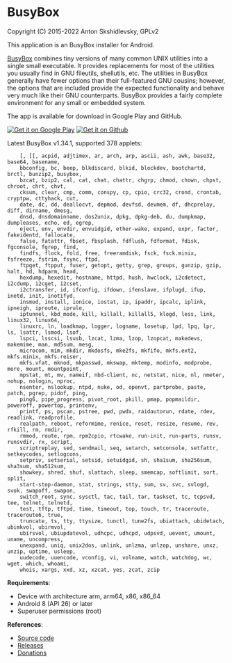 # BusyBox

Copyright (C) 2015-2022 Anton Skshidlevsky, GPLv2

This application is an BusyBox installer for Android.

[BusyBox](http://busybox.net) combines tiny versions of many common UNIX utilities into a single small executable. It provides replacements for most of the utilities you usually find in GNU fileutils, shellutils, etc. The utilities in BusyBox generally have fewer options than their full-featured GNU cousins; however, the options that are included provide the expected functionality and behave very much like their GNU counterparts. BusyBox provides a fairly complete environment for any small or embedded system.

The app is available for download in Google Play and GitHub.

<a href="https://play.google.com/store/apps/details?id=ru.meefik.busybox"><img src="https://gist.githubusercontent.com/meefik/54a54afa7cc1dc600bdb855cb7895a4a/raw/ad617c006a1ac28d067c9a87cec60199ca8fef7c/get-it-on-google-play.png" alt="Get it on Google Play"></a>
<a href="https://github.com/meefik/busybox/releases/latest"><img src="https://gist.githubusercontent.com/meefik/54a54afa7cc1dc600bdb855cb7895a4a/raw/ad617c006a1ac28d067c9a87cec60199ca8fef7c/get-apk-from-github.png" alt="Get it on Github"></a>

Latest BusyBox v1.34.1, supported 378 applets:

        [, [[, acpid, adjtimex, ar, arch, arp, ascii, ash, awk, base32, base64, basename,
        bbconfig, bc, beep, blkdiscard, blkid, blockdev, bootchartd, brctl, bunzip2, busybox,
        bzcat, bzip2, cal, cat, chat, chattr, chgrp, chmod, chown, chpst, chroot, chrt, chvt,
        cksum, clear, cmp, comm, conspy, cp, cpio, crc32, crond, crontab, cryptpw, cttyhack, cut,
        date, dc, dd, deallocvt, depmod, devfsd, devmem, df, dhcprelay, diff, dirname, dmesg,
        dnsd, dnsdomainname, dos2unix, dpkg, dpkg-deb, du, dumpkmap, dumpleases, echo, ed, egrep,
        eject, env, envdir, envuidgid, ether-wake, expand, expr, factor, fakeidentd, fallocate,
        false, fatattr, fbset, fbsplash, fdflush, fdformat, fdisk, fgconsole, fgrep, find,
        findfs, flock, fold, free, freeramdisk, fsck, fsck.minix, fsfreeze, fstrim, fsync, ftpd,
        ftpget, ftpput, fuser, getopt, getty, grep, groups, gunzip, gzip, halt, hd, hdparm, head,
        hexdump, hexedit, hostname, httpd, hush, hwclock, i2cdetect, i2cdump, i2cget, i2cset,
        i2ctransfer, id, ifconfig, ifdown, ifenslave, ifplugd, ifup, inetd, init, inotifyd,
        insmod, install, ionice, iostat, ip, ipaddr, ipcalc, iplink, ipneigh, iproute, iprule,
        iptunnel, kbd_mode, kill, killall, killall5, klogd, less, link, linux32, linux64,
        linuxrc, ln, loadkmap, logger, logname, losetup, lpd, lpq, lpr, ls, lsattr, lsmod, lsof,
        lspci, lsscsi, lsusb, lzcat, lzma, lzop, lzopcat, makedevs, makemime, man, md5sum, mesg,
        microcom, mim, mkdir, mkdosfs, mke2fs, mkfifo, mkfs.ext2, mkfs.minix, mkfs.reiser,
        mkfs.vfat, mknod, mkpasswd, mkswap, mktemp, modinfo, modprobe, more, mount, mountpoint,
        mpstat, mt, mv, nameif, nbd-client, nc, netstat, nice, nl, nmeter, nohup, nologin, nproc,
        nsenter, nslookup, ntpd, nuke, od, openvt, partprobe, paste, patch, pgrep, pidof, ping,
        ping6, pipe_progress, pivot_root, pkill, pmap, popmaildir, poweroff, powertop, printenv,
        printf, ps, pscan, pstree, pwd, pwdx, raidautorun, rdate, rdev, readlink, readprofile,
        realpath, reboot, reformime, renice, reset, resize, resume, rev, rfkill, rm, rmdir,
        rmmod, route, rpm, rpm2cpio, rtcwake, run-init, run-parts, runsv, runsvdir, rx, script,
        scriptreplay, sed, sendmail, seq, setarch, setconsole, setfattr, setkeycodes, setlogcons,
        setpriv, setserial, setsid, setuidgid, sh, sha1sum, sha256sum, sha3sum, sha512sum,
        showkey, shred, shuf, slattach, sleep, smemcap, softlimit, sort, split,
        start-stop-daemon, stat, strings, stty, sum, sv, svc, svlogd, svok, swapoff, swapon,
        switch_root, sync, sysctl, tac, tail, tar, taskset, tc, tcpsvd, tee, telnet, telnetd,
        test, tftp, tftpd, time, timeout, top, touch, tr, traceroute, traceroute6, true,
        truncate, ts, tty, ttysize, tunctl, tune2fs, ubiattach, ubidetach, ubimkvol, ubirmvol,
        ubirsvol, ubiupdatevol, udhcpc, udhcpd, udpsvd, uevent, umount, uname, uncompress,
        unexpand, uniq, unix2dos, unlink, unlzma, unlzop, unshare, unxz, unzip, uptime, usleep,
        uudecode, uuencode, vconfig, vi, volname, watch, watchdog, wc, wget, which, whoami,
        whois, xargs, xxd, xz, xzcat, yes, zcat, zcip

**Requirements**:

* Device with architecture arm, arm64, x86, x86_64
* Android 8 (API 26) or later
* Superuser permissions (root)

**References**:

* [Source code](https://github.com/meefik/busybox)
* [Releases](https://github.com/meefik/busybox/releases)
* [Donations](https://meefik.github.io/donate)
